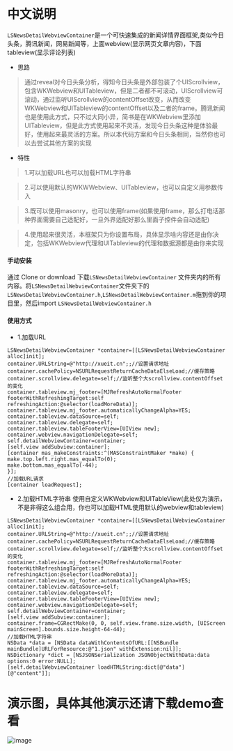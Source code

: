 # 中文说明
`LSNewsDetailWebviewContainer`是一个可快速集成的新闻详情界面框架,类似今日头条，腾讯新闻，网易新闻等，上面webview(显示网页文章内容)，下面tableview(显示评论列表)
- 思路
> 通过reveal对今日头条分析，得知今日头条是外部包装了个UIScrollview，包含WKWebview和UITableview，但是二者都不可滚动，UIScrollview可滚动，通过监听UIScrollview的contentOffset改变，从而改变WKWebview和UITableview的contentOffset以及二者的frame。腾讯新闻也是使用此方式，只不过大同小异，简书是在WKWebview里添加UITableview，但是此方式使用起来不灵活，发现今日头条这种是体验最好，使用起来最灵活的方案。所以本代码方案和今日头条相同，当然你也可以去尝试其他方案的实现
- 特性
> 1.可以加载URL也可以加载HTML字符串

> 2.可以使用默认的WKWWebview、UITableview，也可以自定义用参数传入

> 3.既可以使用masonry，也可以使用frame(如果使用frame，那么打电话那种界面需要自己适配好，一旦外界适配好那么里面子控件会自动适配)

> 4.使用起来很灵活，本框架只为你设置布局，具体显示啥内容还是由你决定，包括WKWebview代理和UITableview的代理和数据源都是由你来实现
#### 手动安装
通过 Clone or download 下载`LSNewsDetailWebviewContainer` 文件夹内的所有内容。将`LSNewsDetailWebviewContainer`文件夹下的`LSNewsDetailWebviewContainer.h`,`LSNewsDetailWebviewContainer.m`拖到你的项目里，然后import `LSNewsDetailWebviewContainer.h`
#### 使用方式
- 1.加载URL
```
LSNewsDetailWebviewContainer *container=[[LSNewsDetailWebviewContainer alloc]init];
container.URLString=@"http://xueit.cn";;//设置请求地址
container.cachePolicy=NSURLRequestReturnCacheDataElseLoad;//缓存策略
container.scrollview.delegate=self;//监听整个大scrollview.contentOffset的变化
container.tableview.mj_footer=[MJRefreshAutoNormalFooter footerWithRefreshingTarget:self refreshingAction:@selector(loadMoreData)];
container.tableview.mj_footer.automaticallyChangeAlpha=YES;
container.tableview.dataSource=self;
container.tableview.delegate=self;
container.tableview.tableFooterView=[UIView new];
container.webview.navigationDelegate=self;
self.detailWebviewContainer=container;
[self.view addSubview:container];
[container mas_makeConstraints:^(MASConstraintMaker *make) {
make.top.left.right.mas_equalTo(0);
make.bottom.mas_equalTo(-44);
}];
//加载URL请求
[container loadRequest];
```
- 2.加载HTML字符串 使用自定义WKWebview和UITableView(此处仅为演示，不是非得这么组合用，你也可以加载HTML使用默认的webview和tableview)
```
LSNewsDetailWebviewContainer *container=[[LSNewsDetailWebviewContainer alloc]init];
container.URLString=@"http://xueit.cn";;//设置请求地址
container.cachePolicy=NSURLRequestReturnCacheDataElseLoad;//缓存策略
container.scrollview.delegate=self;//监听整个大scrollview.contentOffset的变化
container.tableview.mj_footer=[MJRefreshAutoNormalFooter footerWithRefreshingTarget:self refreshingAction:@selector(loadMoreData)];
container.tableview.mj_footer.automaticallyChangeAlpha=YES;
container.tableview.dataSource=self;
container.tableview.delegate=self;
container.tableview.tableFooterView=[UIView new];
container.webview.navigationDelegate=self;
self.detailWebviewContainer=container;
[self.view addSubview:container];
container.frame=CGRectMake(0, 0, self.view.frame.size.width, [UIScreen mainScreen].bounds.size.height-64-44);
//加载HTML字符串
NSData *data = [NSData dataWithContentsOfURL:[[NSBundle mainBundle]URLForResource:@"1.json" withExtension:nil]];
NSDictionary *dict = [NSJSONSerialization JSONObjectWithData:data options:0 error:NULL];
[self.detailWebviewContainer loadHTMLString:dict[@"data"][@"content"]];
```
# 演示图，具体其他演示还请下载demo查看
![image](https://github.com/lsmakethebest/LSNewsDetailWebviewContainer/blob/master//demo.gif)
